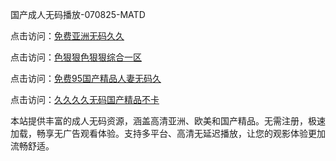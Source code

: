 国产成人无码播放-070825-MATD

点击访问：<a href="https://heiliaozj3tjd.pages.dev">免费亚洲无码久久</a>

点击访问：<a href="https://heiliaoe8ajia.pages.dev">色狠狠色狠狠综合一区</a>

点击访问：<a href="https://heiliaoxqkkct.pages.dev">免费95国产精品人妻无码久</a>

点击访问：<a href="https://heiliaoxwd5i8.pages.dev">久久久久无码国产精品不卡</a>

本站提供丰富的成人无码资源，涵盖高清亚洲、欧美和国产精品。无需注册，极速加载，畅享无广告观看体验。支持多平台、高清无延迟播放，让您的观影体验更加流畅舒适。

<span style="display:none;">[Canonical link](https://github.com/xz20250708/xz04 ）</span>
